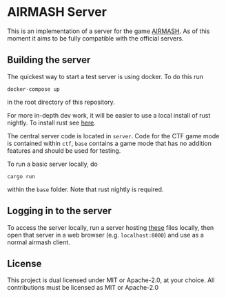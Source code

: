 
# AIRMASH Server

This is an implementation of a server for the game
[AIRMASH](https://airma.sh). As of this moment it
aims to be fully compatible with the official 
servers.

## Building the server

The quickest way to start a test server is using 
docker. To do this run
```
docker-compose up
```
in the root directory of this repository.

For more in-depth dev work, it will be easier to use a local install
of rust nightly. To install rust see [here](https://www.rust-lang.org/en-US/install.html).

The central server code is located in `server`. Code for the CTF 
game mode is contained within `ctf`, `base` contains a game mode 
that has no addition features and should be used for testing.

To run a basic server locally, do
```
cargo run
```
within the `base` folder. Note that rust nightly is required.

## Logging in to the server

To access the server locally, run a server hosting 
[these](https://nofile.io/f/u9UnVHoGn71/static.zip) files locally, 
then open that server in a web browser (e.g. `localhost:8000`) and
use as a normal airmash client.

## License

This project is dual licensed under MIT or Apache-2.0, at your choice.
All contributions must be licensed as MIT or Apache-2.0

